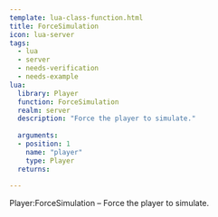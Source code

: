 ```yaml
---
template: lua-class-function.html
title: ForceSimulation
icon: lua-server
tags:
  - lua
  - server
  - needs-verification
  - needs-example
lua:
  library: Player
  function: ForceSimulation
  realm: server
  description: "Force the player to simulate."
  
  arguments:
  - position: 1
    name: "player"
    type: Player
  returns:
    
---
```


<div class="lua__search__keywords">
Player:ForceSimulation &#x2013; Force the player to simulate.
</div>
